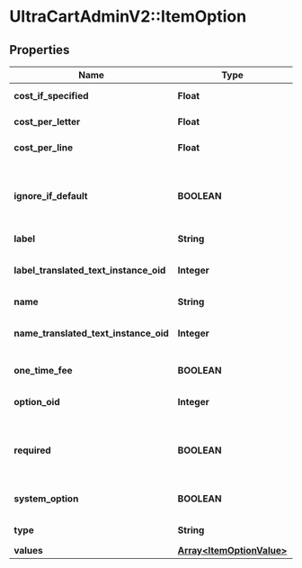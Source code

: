 # UltraCartAdminV2::ItemOption

## Properties
Name | Type | Description | Notes
------------ | ------------- | ------------- | -------------
**cost_if_specified** | **Float** | Cost if specified | [optional] 
**cost_per_letter** | **Float** | Cost per letter | [optional] 
**cost_per_line** | **Float** | Cost per line | [optional] 
**ignore_if_default** | **BOOLEAN** | Ignore this option on the order if the default value is selected | [optional] 
**label** | **String** | Label | [optional] 
**label_translated_text_instance_oid** | **Integer** | Label translated text instance ID | [optional] 
**name** | **String** | Name | [optional] 
**name_translated_text_instance_oid** | **Integer** | Name translated text instance ID | [optional] 
**one_time_fee** | **BOOLEAN** | One time fee | [optional] 
**option_oid** | **Integer** | Option object identifier | [optional] 
**required** | **BOOLEAN** | True if the customer is required to specify an answer | [optional] 
**system_option** | **BOOLEAN** | True if this is a system option | [optional] 
**type** | **String** | Type of option | [optional] 
**values** | [**Array&lt;ItemOptionValue&gt;**](ItemOptionValue.md) | Values | [optional] 


